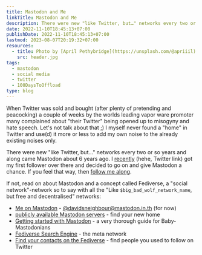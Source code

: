 ```yaml
---
title: Mastodon and Me
linkTitle: Mastodon and Me
description: There were new "like Twitter, but…" networks every two or so years and along came Mastodon about 6 years ago. I recently got my first follower over there and decided to go on and give Mastodon a chance. If you feel that way, then follow me along.
date: 2022-11-10T18:45:13+07:00
publishDate: 2022-11-10T18:45:13+07:00
lastmod: 2023-08-07T20:19:32+07:00
resources:
  - title: Photo by [April Pethybridge](https://unsplash.com/@apriiil) via [Unsplash](https://unsplash.com/)
    src: header.jpg
tags:
  - mastodon
  - social media
  - twitter
  - 100DaysToOffload
type: blog
---
```


When Twitter was sold and bought (after plenty of pretending and peacocking) a couple of weeks by the worlds leading vapor ware promoter many complained about "their Twitter" being opened up to misogyny and hate speech. Let's not talk about that ;) I myself never found a "home" in Twitter and use(d) it more or less to add my own noise to the already existing noises only.

There were new "like Twitter, but…" networks every two or so years and along came Mastodon about 6 years ago. I [recently](https://twitter.com/davidsneighbour/status/1586016108477222912) (hehe, Twitter link) got my first follower over there and decided to go on and give Mastodon a chance. If you feel that way, then [follow me along](https://mastodon.in.th/@davidsneighbour).

If not, read on about Mastodon and a concept called Fediverse, a "social network"-network so to say with all the "Like `$big_bad_wolf_network_name`, but free and decentralised" networks:

*   [Me on Mastodon](https://mastodon.in.th/@davidsneighbour) - [@davidsneighbour@mastodon.in.th](https://mastodon.in.th/@davidsneighbour) (for now)
*   [publicly available Mastodon servers](https://joinmastodon.org/servers) - find your new home
*   [Getting started with Mastodon](https://2ality.com/2022/10/mastodon-getting-started.html) - a very thorough guide for Baby-Mastodonians
*   [Fediverse Search Engine](https://fediverse.info/explore/people) - the meta network
*   [Find your contacts on the Fediverse](https://fedifinder.glitch.me/) - find people you used to follow on Twitter
